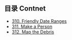 ## 目录 Contnet

+ [310. Friendly Date Ranges](./code/310-Friendly-Date-Ranges.md)
+ [311. Make a Person](./code/311-Make-a-Person.md)
+ [312. Map the Debris](./code/312-Map-the-Debris.md)
